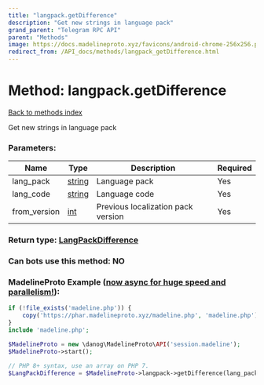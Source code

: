 ```yaml
---
title: "langpack.getDifference"
description: "Get new strings in language pack"
grand_parent: "Telegram RPC API"
parent: "Methods"
image: https://docs.madelineproto.xyz/favicons/android-chrome-256x256.png
redirect_from: /API_docs/methods/langpack_getDifference.html
---
```

# Method: langpack.getDifference
[Back to methods index](index.html)



Get new strings in language pack

### Parameters:

| Name     |    Type       | Description | Required |
|----------|---------------|-------------|----------|
|lang\_pack|[string](/API_docs/types/string.html) | Language pack | Yes|
|lang\_code|[string](/API_docs/types/string.html) | Language code | Yes|
|from\_version|[int](/API_docs/types/int.html) | Previous localization pack version | Yes|


### Return type: [LangPackDifference](/API_docs/types/LangPackDifference.html)

### Can bots use this method: **NO**


### MadelineProto Example ([now async for huge speed and parallelism!](https://docs.madelineproto.xyz/docs/ASYNC.html)):


```php
if (!file_exists('madeline.php')) {
    copy('https://phar.madelineproto.xyz/madeline.php', 'madeline.php');
}
include 'madeline.php';

$MadelineProto = new \danog\MadelineProto\API('session.madeline');
$MadelineProto->start();

// PHP 8+ syntax, use an array on PHP 7.
$LangPackDifference = $MadelineProto->langpack->getDifference(lang_pack: 'string', lang_code: 'string', from_version: int, );
```

